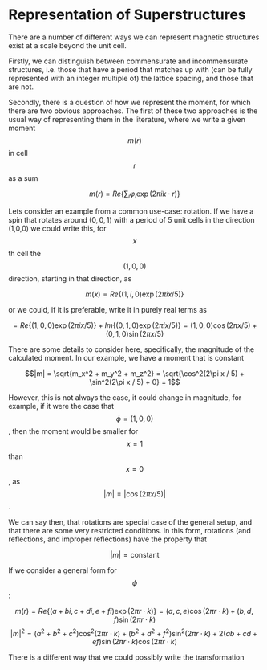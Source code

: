 Representation of Superstructures
=================================

There are a number of different ways we can represent magnetic structures exist at a scale beyond the unit cell.

Firstly, we can distinguish between commensurate and incommensurate structures, i.e. those that have a period that
matches up with (can be fully represented with an integer multiple of) the lattice spacing, and those that are not.

Secondly, there is a question of how we represent the moment, for which there are two obvious approaches. 
The first of these two approaches is the usual way of representing them in the literature, where we write
a given moment $$m(r)$$ in cell $$r$$ as a sum

$$m(r) = Re \{ \sum_i \varphi_i \exp(2\pi i k \cdot r) \} $$

Lets consider an example from a common use-case: rotation.
If we have a spin that rotates around $(0,0,1)$ with a period of 5 unit cells in the direction (1,0,0) we could write this,
for $$x$$ th cell the $$(1,0,0)$$ direction, starting in that direction, as

$$m(x) = Re \{ (1, i, 0) \exp (2\pi i x / 5) \}$$

or we could, if it is preferable, write it in purely real terms as

$$= Re \{ (1, 0, 0) \exp (2\pi i x / 5) \} + Im \{ (0, 1, 0) \exp (2\pi i x / 5) \} = (1,0,0) \cos (2\pi x / 5) + (0,1,0) \sin (2\pi x / 5) $$

There are some details to consider here, specifically, the magnitude of the calculated moment. In our example, we have a moment that is constant

$$|m| = \sqrt{m_x^2 + m_y^2 + m_z^2} = \sqrt{\cos^2(2\pi x / 5) + \sin^2(2\pi x / 5) + 0} = 1$$

However, this is not always the case, it could change in magnitude, for example, if it were the case that $$\phi = (1,0,0)$$, then the moment would be
smaller for $$x=1$$ than $$x=0$$, as $$|m| = |\cos(2\pi x /5)|$$.

We can say then, that rotations are special case of the general setup, and that there are some very restricted conditions. 
In this form, rotations (and reflections, and improper reflections) have the property that

$$ |m| = \text{constant} $$

If we consider a general form for $$\phi$$:

$$ m(r) = Re \{ (a + bi, c + di, e + fi) \exp(2\pi r \cdot k) \} = (a, c, e) \cos(2\pi r \cdot k) + (b, d, f) \sin(2\pi r \cdot k) $$
$$ |m|^2 = (a^2 + b^2 + c^2) \cos^2(2\pi r \cdot k) + (b^2 + d^2 + f^2) \sin^2(2\pi r \cdot k) + 2(ab + cd + ef) \sin(2\pi r \cdot k) \cos(2\pi r \cdot k) $$

There is a different way that we could possibly write the transformation
